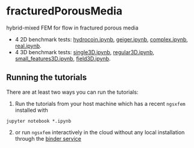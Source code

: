# fracturedPorousMedia
hybrid-mixed FEM for flow in fractured porous media

+ 4 2D benchmark tests:  [hydrocoin.ipynb](hydrocoin.ipynb), 
[geiger.ipynb](geiger.ipynb), [complex.ipynb](complex.ipynb), 
[real.ipynb](real.ipynb).
+ 4 3D benchmark tests: 
[single3D.ipynb](single3D.ipynb), 
  [regular3D.ipynb](regular3D.ipynb), 
  [small_features3D.ipynb](small_features3D.ipynb), 
[field3D.ipynb](field3D.ipynb).

## Running the tutorials
There are at least two ways you can run the tutorials:
1. Run the tutorials from your host machine which has a recent `ngsxfem` installed with 
``` {.shell}
jupyter notebook *.ipynb
```

2. or run `ngsxfem` interactively in the cloud without any local installation through the [binder service](
https://mybinder.org/v2/gh/gridfunction/fracturedPorousMedia/HEAD) 
